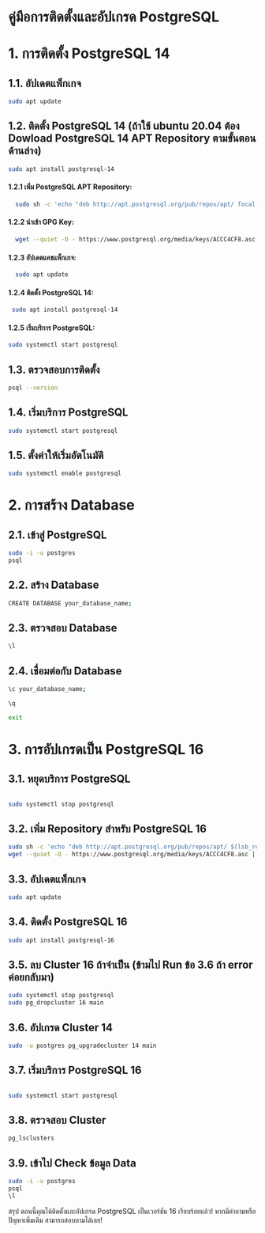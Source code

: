 # คู่มือการติดตั้งและอัปเกรด PostgreSQL

# 1. การติดตั้ง PostgreSQL 14

## 1.1. อัปเดตแพ็กเกจ

```bash
sudo apt update
```
## 1.2. ติดตั้ง PostgreSQL 14 (ถ้าใช้ ubuntu 20.04  ต้อง Dowload PostgreSQL 14 APT Repository ตามขั้นตอนด้านล่าง)

```bash
sudo apt install postgresql-14
```
  #### 1.2.1 เพิ่ม PostgreSQL APT Repository:
```bash
  sudo sh -c 'echo "deb http://apt.postgresql.org/pub/repos/apt/ focal-pgdg main" > /etc/apt/sources.list.d/pgdg.list'
```
  #### 1.2.2 นำเข้า GPG Key:
```bash
  wget --quiet -O - https://www.postgresql.org/media/keys/ACCC4CF8.asc | sudo apt-key add -
```
  #### 1.2.3 อัปเดตแคชแพ็กเกจ:
```bash
  sudo apt update
```
  #### 1.2.4 ติดตั้ง PostgreSQL 14:
```bash
 sudo apt install postgresql-14
```
 #### 1.2.5 เริ่มบริการ PostgreSQL:
```bash
sudo systemctl start postgresql
```


## 1.3. ตรวจสอบการติดตั้ง

```bash
psql --version
```
## 1.4. เริ่มบริการ PostgreSQL

```bash
sudo systemctl start postgresql
```
## 1.5. ตั้งค่าให้เริ่มอัตโนมัติ

``` bash
sudo systemctl enable postgresql
```
# 2. การสร้าง Database
## 2.1. เข้าสู่ PostgreSQL

```bash
sudo -i -u postgres
psql
```
## 2.2. สร้าง Database

```bash
CREATE DATABASE your_database_name;
```
## 2.3. ตรวจสอบ Database

```bash
\l
```
## 2.4. เชื่อมต่อกับ Database

```bash
\c your_database_name;

\q

exit
```
# 3. การอัปเกรดเป็น PostgreSQL 16
## 3.1. หยุดบริการ PostgreSQL

```bash

sudo systemctl stop postgresql
```
## 3.2. เพิ่ม Repository สำหรับ PostgreSQL 16
```bash
sudo sh -c 'echo "deb http://apt.postgresql.org/pub/repos/apt/ $(lsb_release -cs)-pgdg main" > /etc/apt/sources.list.d/pgdg.list'
wget --quiet -O - https://www.postgresql.org/media/keys/ACCC4CF8.asc | sudo apt-key add -
```
## 3.3. อัปเดตแพ็กเกจ

```bash
sudo apt update
```
## 3.4. ติดตั้ง PostgreSQL 16
```bash
sudo apt install postgresql-16
```
## 3.5. ลบ Cluster 16 ถ้าจำเป็น (ข้ามไป Run ข้อ 3.6 ถ้า error ค่อยกลับมา)
```bash
sudo systemctl stop postgresql
sudo pg_dropcluster 16 main
```
## 3.6. อัปเกรด Cluster 14

```bash
sudo -u postgres pg_upgradecluster 14 main
```
## 3.7. เริ่มบริการ PostgreSQL 16

```bash

sudo systemctl start postgresql
```
## 3.8. ตรวจสอบ Cluster

``` bash
pg_lsclusters
```
## 3.9. เข้าไป Check ข้อมูล Data 

``` bash
sudo -i -u postgres
psql
\l
```
สรุป
ตอนนี้คุณได้ติดตั้งและอัปเกรด PostgreSQL เป็นเวอร์ชัน 16 เรียบร้อยแล้ว! หากมีคำถามหรือปัญหาเพิ่มเติม สามารถสอบถามได้เลย!
